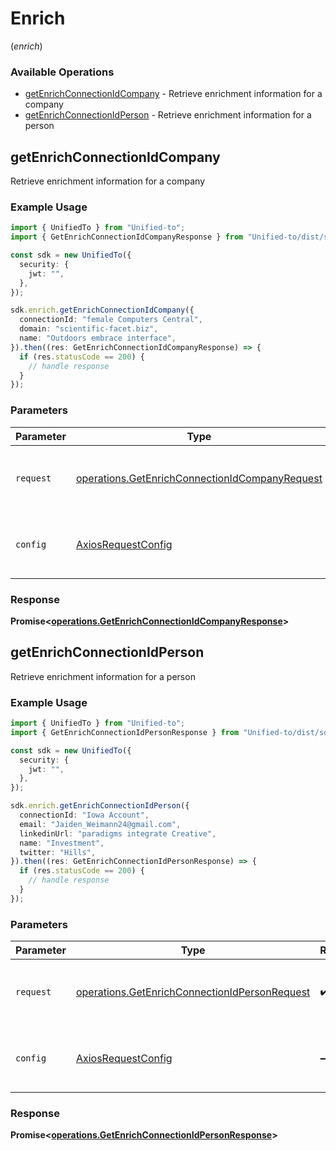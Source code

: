 # Enrich
(*enrich*)

### Available Operations

* [getEnrichConnectionIdCompany](#getenrichconnectionidcompany) - Retrieve enrichment information for a company
* [getEnrichConnectionIdPerson](#getenrichconnectionidperson) - Retrieve enrichment information for a person

## getEnrichConnectionIdCompany

Retrieve enrichment information for a company

### Example Usage

```typescript
import { UnifiedTo } from "Unified-to";
import { GetEnrichConnectionIdCompanyResponse } from "Unified-to/dist/sdk/models/operations";

const sdk = new UnifiedTo({
  security: {
    jwt: "",
  },
});

sdk.enrich.getEnrichConnectionIdCompany({
  connectionId: "female Computers Central",
  domain: "scientific-facet.biz",
  name: "Outdoors embrace interface",
}).then((res: GetEnrichConnectionIdCompanyResponse) => {
  if (res.statusCode == 200) {
    // handle response
  }
});
```

### Parameters

| Parameter                                                                                                        | Type                                                                                                             | Required                                                                                                         | Description                                                                                                      |
| ---------------------------------------------------------------------------------------------------------------- | ---------------------------------------------------------------------------------------------------------------- | ---------------------------------------------------------------------------------------------------------------- | ---------------------------------------------------------------------------------------------------------------- |
| `request`                                                                                                        | [operations.GetEnrichConnectionIdCompanyRequest](../../models/operations/getenrichconnectionidcompanyrequest.md) | :heavy_check_mark:                                                                                               | The request object to use for the request.                                                                       |
| `config`                                                                                                         | [AxiosRequestConfig](https://axios-http.com/docs/req_config)                                                     | :heavy_minus_sign:                                                                                               | Available config options for making requests.                                                                    |


### Response

**Promise<[operations.GetEnrichConnectionIdCompanyResponse](../../models/operations/getenrichconnectionidcompanyresponse.md)>**


## getEnrichConnectionIdPerson

Retrieve enrichment information for a person

### Example Usage

```typescript
import { UnifiedTo } from "Unified-to";
import { GetEnrichConnectionIdPersonResponse } from "Unified-to/dist/sdk/models/operations";

const sdk = new UnifiedTo({
  security: {
    jwt: "",
  },
});

sdk.enrich.getEnrichConnectionIdPerson({
  connectionId: "Iowa Account",
  email: "Jaiden_Weimann24@gmail.com",
  linkedinUrl: "paradigms integrate Creative",
  name: "Investment",
  twitter: "Hills",
}).then((res: GetEnrichConnectionIdPersonResponse) => {
  if (res.statusCode == 200) {
    // handle response
  }
});
```

### Parameters

| Parameter                                                                                                      | Type                                                                                                           | Required                                                                                                       | Description                                                                                                    |
| -------------------------------------------------------------------------------------------------------------- | -------------------------------------------------------------------------------------------------------------- | -------------------------------------------------------------------------------------------------------------- | -------------------------------------------------------------------------------------------------------------- |
| `request`                                                                                                      | [operations.GetEnrichConnectionIdPersonRequest](../../models/operations/getenrichconnectionidpersonrequest.md) | :heavy_check_mark:                                                                                             | The request object to use for the request.                                                                     |
| `config`                                                                                                       | [AxiosRequestConfig](https://axios-http.com/docs/req_config)                                                   | :heavy_minus_sign:                                                                                             | Available config options for making requests.                                                                  |


### Response

**Promise<[operations.GetEnrichConnectionIdPersonResponse](../../models/operations/getenrichconnectionidpersonresponse.md)>**

